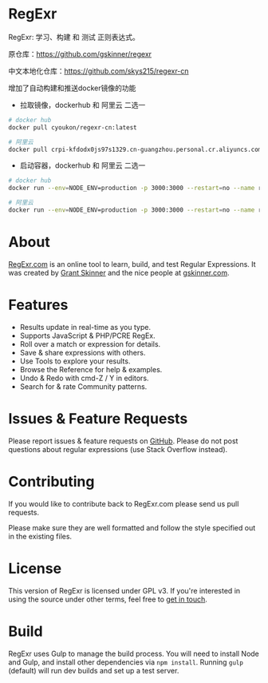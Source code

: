 

RegExr
======

RegExr: 学习、构建 和 测试 正则表达式。

原仓库：https://github.com/gskinner/regexr

中文本地化仓库：https://github.com/skys215/regexr-cn

增加了自动构建和推送docker镜像的功能

- 拉取镜像，dockerhub 和 阿里云 二选一
```bash
# docker hub
docker pull cyoukon/regexr-cn:latest

# 阿里云
docker pull crpi-kfdodx0js97s1329.cn-guangzhou.personal.cr.aliyuncs.com/cyoukon/regexr-cn:latest
```

- 启动容器，dockerhub 和 阿里云 二选一
```bash
# docker hub
docker run --env=NODE_ENV=production -p 3000:3000 --restart=no --name regex-cn -d cyoukon/regexr-cn:latest

# 阿里云
docker run --env=NODE_ENV=production -p 3000:3000 --restart=no --name regex-cn -d crpi-kfdodx0js97s1329.cn-guangzhou.personal.cr.aliyuncs.com/cyoukon/regexr-cn:latest
```

# About
[RegExr.com](http://regexr.com/) is an online tool to learn, build, and test Regular Expressions. It was created by [Grant Skinner](http://twitter.com/gskinner) and the nice people at [gskinner.com](http://gskinner.com/).

# Features
* Results update in real-time as you type.
* Supports JavaScript & PHP/PCRE RegEx.
* Roll over a match or expression for details.
* Save & share expressions with others.
* Use Tools to explore your results.
* Browse the Reference for help & examples.
* Undo & Redo with cmd-Z / Y in editors.
* Search for & rate Community patterns.

# Issues & Feature Requests
Please report issues & feature requests on [GitHub](https://github.com/gskinner/regexr/issues). Please do not post questions about regular expressions (use Stack Overflow instead).

# Contributing
If you would like to contribute back to RegExr.com please send us pull requests.

Please make sure they are well formatted and follow the style specified out in the existing files.

# License
This version of RegExr is licensed under GPL v3. If you're interested in using the source under other terms, feel free to [get in touch](https://gskinner.com).

# Build
RegExr uses Gulp to manage the build process. You will need to install Node and Gulp, and install other dependencies via `npm install`. Running `gulp` (default) will run dev builds and set up a test server.
